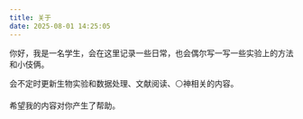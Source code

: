 ```yaml
---
title: 关于
date: 2025-08-01 14:25:05
---
```


你好，我是一名学生，会在这里记录一些日常，也会偶尔写一写一些实验上的方法和小伎俩。

会不定时更新生物实验和数据处理、文献阅读、⚪神相关的内容。

希望我的内容对你产生了帮助。
